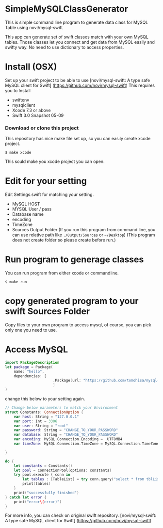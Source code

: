 # SimpleMySQLClassGenerator
This is simple command line program to generate data class for MySQL Table using novi/mysql-swift

This app can generate set of swift classes match with your own MySQL tables. Those classes let you connect and get data from MySQL easily and swifty way. No need to use dictionary to access properties.

# Install (OSX)

Set up your swift project to be able to use [novi/mysql-swift: A type safe MySQL client for Swift] (https://github.com/novi/mysql-swift)
This requires you to Install
- swiftenv 
- mysqlclient
- Xcode 7.3 or above
- Swift 3.0 Snapshot 05-09
 
### Download or clone this project

This repository has nice make file set up, so you can easily create xcode project.

``` 
$ make xcode 
```

This sould make you xcode project you can open.

# Edit for your setting

Edit Settings.swift for matching your setting. 
- MySQL HOST
- MYSQL User / pass
- Database name
- encoding
- TimeZone
- Sources Output Folder 
(If you run this program from command line, you can use relative path like `./Output/Sources` or `~/Desktop`)
(This program does not create folder so please create before run.)

# Run program to generage classes

You can run program from either xcode or commandline.

```
$ make run
```

# copy generated program to your swift Sources Folder
Copy files to your own program to access mysql, of course, you can pick only one you need to use.

# Access MySQL
```Package.swift
import PackageDescription
let package = Package(
    name: "hello",
    dependencies: [
                      .Package(url: "https://github.com/tomohisa/mysql-swift.git", majorVersion: 0, minor: 2),
                      ]
)
```

change this below to your setting again.
```main.swift
// Change below parameters to match your Environment
struct Constants: ConnectionOption {
    var host: String = "127.0.0.1"
    var port: Int = 3306
    var user: String = "root"
    var password: String = "CHANGE_TO_YOUR_PASSWORD"
    var database: String = "CHANGE_TO_YOUR_PASSWORD"
    var encoding: MySQL.Connection.Encoding = .UTF8MB4
    var timeZone: MySQL.Connection.TimeZone = MySQL.Connection.TimeZone(GMTOffset: 60 * 60 * 9) // JST

}

do {
    let constants = Constants()
    let pool = ConnectionPool(options: constants)
    try pool.execute { conn in
        let tables : [TableList] = try conn.query("select * from tblList")
        print(tables)
    }
    print("successfully finished")
} catch let error {
    print("error\(error)")
}
```

For more info, you can check on original swift repository.
[novi/mysql-swift: A type safe MySQL client for Swift] (https://github.com/novi/mysql-swift)

